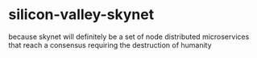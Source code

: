 # silicon-valley-skynet
because skynet will definitely be a set of node distributed microservices that reach a consensus requiring the destruction of humanity
